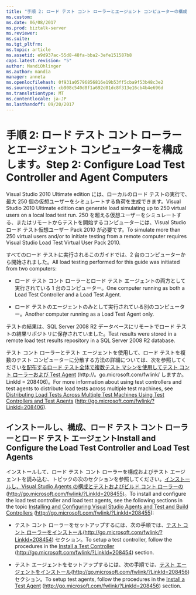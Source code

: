 ```yaml
---
title: "手順 2: ロード テスト コント ローラーとエージェント コンピューターの構成 |Microsoft ドキュメント"
ms.custom: 
ms.date: 06/08/2017
ms.prod: biztalk-server
ms.reviewer: 
ms.suite: 
ms.tgt_pltfrm: 
ms.topic: article
ms.assetid: e9d937ac-55d8-48fa-bba2-3efe151587b8
caps.latest.revision: "5"
author: MandiOhlinger
ms.author: mandia
manager: anneta
ms.openlocfilehash: 0f931a05796856816e19b53ff5cba9f53b48c3e2
ms.sourcegitcommit: cb908c540d8f1a692d01dc8f313e16cb4b4e696d
ms.translationtype: MT
ms.contentlocale: ja-JP
ms.lasthandoff: 09/20/2017
---
```

# <a name="step-2-configure-load-test-controller-and-agent-computers"></a><span data-ttu-id="13b80-102">手順 2: ロード テスト コント ローラーとエージェント コンピューターを構成します。</span><span class="sxs-lookup"><span data-stu-id="13b80-102">Step 2: Configure Load Test Controller and Agent Computers</span></span>
<span data-ttu-id="13b80-103">Visual Studio 2010 Ultimate edition には、ローカルのロード テストの実行で、最大 250 個の仮想ユーザーをシミュレートする負荷を生成できます。</span><span class="sxs-lookup"><span data-stu-id="13b80-103">Visual Studio 2010 Ultimate edition can generate load simulating up to 250 virtual users on a local load test run.</span></span> <span data-ttu-id="13b80-104">250 を超える仮想ユーザーをシミュレートする、またはリモートからテストを開始するコンピューターには、Visual Studio ロード テスト仮想ユーザー Pack 2010 が必要です。</span><span class="sxs-lookup"><span data-stu-id="13b80-104">To simulate more than 250 virtual users and/or to initiate testing from a remote computer requires Visual Studio Load Test Virtual User Pack 2010.</span></span>  
  
 <span data-ttu-id="13b80-105">すべてのロード テストに実行されるこのガイドでは、2 台のコンピューターから開始されました。</span><span class="sxs-lookup"><span data-stu-id="13b80-105">All load testing performed for this guide was initiated from two computers:</span></span>  
  
-   <span data-ttu-id="13b80-106">ロード テスト コント ローラーとロード テスト エージェントの両方として実行されている 1 台のコンピューター。</span><span class="sxs-lookup"><span data-stu-id="13b80-106">One computer running as both a Load Test Controller and a Load Test Agent.</span></span>  
  
-   <span data-ttu-id="13b80-107">ロード テストのエージェントのみとして実行されている別のコンピューター。</span><span class="sxs-lookup"><span data-stu-id="13b80-107">Another computer running as a Load Test Agent only.</span></span>  
  
 <span data-ttu-id="13b80-108">テストの結果は、SQL Server 2008 R2 データベースにリモートでロード テストの結果リポジトリに保存されていました。</span><span class="sxs-lookup"><span data-stu-id="13b80-108">Test results were stored in a remote load test results repository in a SQL Server 2008 R2 database.</span></span>  
  
 <span data-ttu-id="13b80-109">テスト コント ローラーとテスト エージェントを使用して、ロード テストを複数のテスト コンピューターに分散する方法の詳細については、次を参照してください[を配布するロード テスト全体で複数テスト マシンを使用してテスト コント ローラーおよび Test Agent](http://go.microsoft.com/fwlink/?LinkId=208406) (http://。go.microsoft.com/fwlink/ しますか。LinkId = 208406)。</span><span class="sxs-lookup"><span data-stu-id="13b80-109">For more information about using test controllers and test agents to distribute load tests across multiple test machines, see [Distributing Load Tests Across Multiple Test Machines Using Test Controllers and Test Agents](http://go.microsoft.com/fwlink/?LinkId=208406) (http://go.microsoft.com/fwlink/?LinkId=208406).</span></span>  
  
## <a name="install-and-configure-the-load-test-controller-and-load-test-agents"></a><span data-ttu-id="13b80-110">インストールし、構成、ロード テスト コント ローラーとロード テスト エージェント</span><span class="sxs-lookup"><span data-stu-id="13b80-110">Install and Configure the Load Test Controller and Load Test Agents</span></span>  
 <span data-ttu-id="13b80-111">インストールして、ロード テスト コント ローラーを構成およびテスト エージェントを読み込む、トピックの次のセクションを参照してください。[インストールし、Visual Studio Agents の構成とテストおよびビルド コント ローラーの](http://go.microsoft.com/fwlink/?LinkId=208455)(http://go.microsoft.com/fwlink/?LinkId=208455)。</span><span class="sxs-lookup"><span data-stu-id="13b80-111">To install and configure the load test controller and load test agents, see the following sections in the topic [Installing and Configuring Visual Studio Agents and Test and Build Controllers](http://go.microsoft.com/fwlink/?LinkId=208455) (http://go.microsoft.com/fwlink/?LinkId=208455):</span></span>  
  
-   <span data-ttu-id="13b80-112">テスト コント ローラーをセットアップするには、次の手順では、[テスト コント ローラーをインストール](http://go.microsoft.com/fwlink/?LinkId=208454)(http://go.microsoft.com/fwlink/?LinkId=208454) セクション。</span><span class="sxs-lookup"><span data-stu-id="13b80-112">To setup a test controller, follow the procedures in the [Install a Test Controller](http://go.microsoft.com/fwlink/?LinkId=208454) (http://go.microsoft.com/fwlink/?LinkId=208454) section.</span></span>  
  
-   <span data-ttu-id="13b80-113">テスト エージェントをセットアップするには、次の手順では、[テスト エージェントをインストール](http://go.microsoft.com/fwlink/?LinkId=208456)(http://go.microsoft.com/fwlink/?LinkId=208456) セクション。</span><span class="sxs-lookup"><span data-stu-id="13b80-113">To setup test agents, follow the procedures in the [Install a Test Agent](http://go.microsoft.com/fwlink/?LinkId=208456) (http://go.microsoft.com/fwlink/?LinkId=208456) section.</span></span>